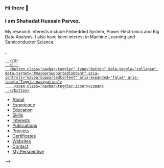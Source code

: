 ### Hi there 👋
### I am Shahadat Hussain Parvez.
My research interests include Embedded System, Power Electronics and Big Data Analysis. I also have keen interest in Machine Learning and Semiconductor Science.
<!--
**shparvez001/shparvez001** is a ✨ _special_ ✨ repository because its `README.md` (this file) appears on your GitHub profile.

Here are some ideas to get you started:

- 🔭 I’m currently working on ...
- 🌱 I’m currently learning ...
- 👯 I’m looking to collaborate on ...
- 🤔 I’m looking for help with ...
- 💬 Ask me about ...
- 📫 How to reach me: ...
- 😄 Pronouns: ...
- ⚡ Fun fact: ...
-->

<!DOCTYPE html>
<html lang="en">
<head><meta http-equiv="Content-Type" content="text/html; charset=utf-8"><meta name="viewport" content="width=device-width, initial-scale=1, shrink-to-fit=no"><meta name="description" content=""><meta name="author" content="shparvez001">
	<!-- <title>Shahadat Hussain Parvez</title>
	Bootstrap core CSS -->
	<link href="shpnew/vendor/bootstrap/css/bootstrap.css" rel="stylesheet" /><!-- Custom fonts for this template -->
	<link href="https://fonts.googleapis.com/css?family=Saira+Extra+Condensed:100,200,300,400,500,600,700,800,900" rel="stylesheet" />
	<link href="https://fonts.googleapis.com/css?family=Open+Sans:300,300i,400,400i,600,600i,700,700i,800,800i" rel="stylesheet" />
	<link href="shpnew/vendor/font-awesome/css/font-awesome.min.css" rel="stylesheet" /><!-- <link rel="stylesheet" href="https://maxcdn.icons8.com/fonts/line-awesome/1.1/css/line-awesome-font-awesome.min.css">
 -->
	<link href="shpnew/vendor/devicons/css/devicons.min.css" rel="stylesheet" />
	<link href="shpnew/vendor/simple-line-icons/css/simple-line-icons.css" rel="stylesheet" /><!-- Custom styles for this template -->
	<link href="shpnew/css/resume.css" rel="stylesheet" />
	<link href="shpnew/img/favicon.gif" rel="icon" type="image/gif" />
	<link href="https://i0.wp.com/shparvez.net/wp-content/uploads/2015/01/test.gif?fit=32%2C32" rel="icon" sizes="32x32" />
	<link href="https://i0.wp.com/shparvez.net/wp-content/uploads/2015/01/test.gif?fit=104%2C103" rel="icon" sizes="192x192" />
	<link href="https://i0.wp.com/shparvez.net/wp-content/uploads/2015/01/test.gif?fit=104%2C103" rel="apple-touch-icon-precomposed" />
	<link href="shpnew/css/additionalStyle.css" rel="stylesheet" />
</head>
<body id="page-top">
<nav class="navbar navbar-expand-md navbar-dark bg-primary fixed-top" id="sideNav">
<!-- <div style="overflow: auto; height:100%;"><a class="navbar-brand js-scroll-trigger" href="#page-top"><span class="d-block d-md-none"><img alt="" class="img-lol img-profile rounded-circle mx-auto mb-2" src="shpnew/img/profile_480.jpg" /> </span> <span class="d-none d-md-block"> <img alt="" class="img-fluid img-profile rounded-circle mx-auto mb-2" src="shpnew/img/profile_480.jpg" /> </span> </a><button aria-controls="navbarSupportedContent" aria-expanded="false" aria-label="Toggle navigation" class="navbar-toggler" data-target="#navbarSupportedContent" data-toggle="collapse" type="button"></button>
-->
  <div class="navv" style="overflow: auto; height:100%;">
	<a class="navbar-brand js-scroll-trigger" href="#page-top">
        <span class="d-block d-md-none">
		<img class="img-lol img-profile rounded-circle mx-auto mb-2" src="shpnew/img/profile_480.jpg" alt="">
		</span>
        <span class="d-none d-md-block">
          <img class="img-fluid img-profile rounded-circle mx-auto mb-2" src="shpnew/img/profile_480.jpg" alt="">
        </span>

      </a>
      <!--
      <button class="navbar-toggler" type="button" data-toggle="collapse" data-target="#navbarSupportedContent" aria-controls="navbarSupportedContent" aria-expanded="false" aria-label="Toggle navigation">
        <span class="navbar-toggler-icon"></span>
      </button>

<div class="collapse navbar-collapse" id="navbarSupportedContent">

<ul class="navbar-nav">
	<li class="nav-item"><a class="nav-link js-scroll-trigger" href="#about">About</a></li>
	<li class="nav-item"><a class="nav-link js-scroll-trigger" href="#experience">Experience</a></li>
	<li class="nav-item"><a class="nav-link js-scroll-trigger" href="#education">Education</a></li>
	<li class="nav-item"><a class="nav-link js-scroll-trigger" href="#skills">Skills</a></li>
	<li class="nav-item"><a class="nav-link js-scroll-trigger" href="#interests">Interests</a></li>
	<li class="nav-item"><a class="nav-link js-scroll-trigger" href="#publications">Publications</a></li>
	<li class="nav-item"><a class="nav-link js-scroll-trigger" href="#projects">Projects</a></li>
	<li class="nav-item"><a class="nav-link js-scroll-trigger" href="#certificates">Certificates</a></li>
	<li class="nav-item"><a class="nav-link js-scroll-trigger" href="#websites">Websites</a></li>
	<li class="nav-item"><a class="nav-link js-scroll-trigger" href="#contact">Contact</a></li>
	<li class="nav-item"><a class="nav-link js-scroll-trigger" href="gallery.html">My Perspective</a></li>
</ul>
</div>-->
</div>
</nav>
<!--
	    <nav class="navbar navbar-expand-md navbar-dark fixed-top bg-primary " style="background-color: #B42B08;">
      <a class="navbar-brand" href="#page-top"> </a>
      <button class="navbar-toggler" type="button" data-toggle="collapse" data-target="#navbarCollapse" aria-controls="navbarCollapse" aria-expanded="false" aria-label="Toggle navigation">
        <span class="navbar-toggler-icon"></span>
      </button>
      <div class="collapse navbar-collapse" id="navbarCollapse">
                <ul class="navbar-nav mr-auto">
          <li class="nav-item">
            <a class="nav-link js-scroll-trigger" href="#about">About</a>
          </li>
          <li class="nav-item">
            <a class="nav-link js-scroll-trigger" href="#interests">Interests</a>
          </li>
          <li class="nav-item">
            <a class="nav-link js-scroll-trigger" href="#experience">Experience</a>
          </li>
          <li class="nav-item">
            <a class="nav-link js-scroll-trigger" href="#education">Education</a>
          </li>
          <li class="nav-item">
            <a class="nav-link js-scroll-trigger" href="#skills">Skills</a>
          </li>

		  <li class="nav-item">
            <a class="nav-link js-scroll-trigger" href="#publications">Publications</a>
          </li>
		  <li class="nav-item">
            <a class="nav-link js-scroll-trigger" href="#projects">Projects</a>
          </li>
		  <li class="nav-item">
            <a class="nav-link js-scroll-trigger" href="#certificates">Certificates</a>
          </li>
		  <li class="nav-item">
            <a class="nav-link js-scroll-trigger" href="#websites">Websites</a>
          </li>
          <li class="nav-item">
            <a class="nav-link js-scroll-trigger" href="#contact">Contact</a>
          </li>

        </ul>

      </div>
    </nav>
-->

<div class="container-fluid p-0">
<section class="resume-section p-3 p-lg-5 d-flex d-column" id="about">
<div class="my-auto">
<h1 class="mb-0">Shahadat<span class="text-primary"> Hussain Parvez</span></h1>

<div class="subheading mb-5">Azadi C-1 Mirboxtula &middot; Sylhet, BD 3100 &middot; +8801723807161 &middot; <a href="mailto:shparvez001@gmail.com">shparvez001@gmail.com</a></div>

<p class="mb-5">I am Shahadat Hussain Parvez and I completed my Bachelor of Science (Engineering) in Electrical and Electronic Engineering (EEE) from Shahjalal University of Science and Technology Sylhet. I am currently seeking higher studies and research opportunities either in Bangladesh or abroad.<br />
My research interests include Embedded System, Power Electronics and Big Data Analysis. I also have keen interest in Machine Learning and Semiconductor Science.</p>

<p><a href="http://dl.shparvez.net/CV/CV_SHP_2021.pdf">Click here for my CV</a></p>

 <ul class="list-inline list-social-icons mb-0">
            <li class="list-inline-item">
              <a href="https://www.linkedin.com/in/shparvez001/">
                <span class="fa-stack fa-lg">
                  <i class="fa fa-circle fa-stack-2x"></i>
                  <i class="fa fa-linkedin fa-stack-1x fa-inverse"></i>
                </span>
              </a>
             </li>
			<li class="list-inline-item">
              <a href="http://facebook.com/shparvez001">
                <span class="fa-stack fa-lg">
                  <i class="fa fa-circle fa-stack-2x"></i>
                  <i class="fa fa-facebook fa-stack-1x fa-inverse"></i>
                </span>
              </a>
            </li>
            <li class="list-inline-item">
              <a href="http://twitter.com/shparvez001">
                <span class="fa-stack fa-lg">
                  <i class="fa fa-circle fa-stack-2x"></i>
                  <i class="fa fa-twitter fa-stack-1x fa-inverse"></i>
                </span>
              </a>
            </li>
			<li class="list-inline-item">
              <a href="http://instagram.com/shparvez001">
                <span class="fa-stack fa-lg">
                  <i class="fa fa-circle fa-stack-2x"></i>
                  <i class="fa fa-instagram fa-stack-1x fa-inverse"></i>
                </span>
              </a>
            </li>

			  <li class="list-inline-item">
              <a href="http://youtube.com/shparvez002">
                <span class="fa-stack fa-lg">
                  <i class="fa fa-circle fa-stack-2x"></i>
                  <i class="fa fa-youtube fa-stack-1x fa-inverse"></i>
                </span>
              </a>
            </li>
			<li class="list-inline-item">
              <a href="https://github.com/shparvez001">
                <span class="fa-stack fa-lg">
                  <i class="fa fa-circle fa-stack-2x"></i>
                  <i class="fa fa-github fa-stack-1x fa-inverse"></i>
                </span>
              </a>
            </li>
<!--            <li class="list-inline-item">
              <a href="#">
                <span class="fa-stack fa-lg">
                  <i class="fa fa-circle fa-stack-2x"></i>
                  <i class="fa fa-github fa-stack-1x fa-inverse"></i>
                </span>
              </a>
            </li> -->
          </ul>
</div>
</section>

<section class="resume-section p-3 p-lg-5 d-flex flex-column" id="experience">
<div class="my-auto">
<h2 class="mb-5">Experience</h2>

<div class="resume-item d-flex flex-column flex-md-row mb-5">
<div class="resume-content mr-auto">
<div class="resume-item d-flex ">
<div class="resume-content mr-auto">
<h3 class="mb-0">Assistant Professor</h3>
</div>
<div class="resume-date text-md-right"><span class="text-primary">March 2022 - Present</span></div>
</div>
<div class="resume-item d-flex ">
<div class="resume-content mr-auto">
<h3 class="mb-0">Lecturer</h3>
</div>
<div class="resume-date text-md-right"><span class="text-primary">January 2018 - February 2022</span></div>
</div>
<div class="subheading mb-3">North East University Bangladesh</div>

<p>Teaching Different courses and Take Lab related to the subjects. Coordinating department management related tasks like creating course offer list and routines, etc..</p>

<div>
<h5>Courses Taught</h5>

<ul>
	<li>Basic Electrical Engineering [CSE 121, CSE 122]</li>
	<li>Electronic Devices and Circuits [CSE 213, CSE 214]</li>
	<li>Digital Logic Design [CSE 221, CSE 222]</li>
	<li>Numerical Methods [MAT 201]</li>
	<li>Microprocessor and Interfacing [CSE 321, CSE 322]</li>
	<li>Mobile and Wireless Communication [CSE 445, CSE 446]</li>
	<li>Digital Signal Processing [CSE 431, CSE 432]</li>
	<li>Introduction to Computers</li>

</ul>
<a href="http://neub.shparvez.net">If you are my students from NEUB you can access the course site from here</a></div>
</div>

<!--<div class="resume-date text-md-right"><span class="text-primary">January 2018 - February 2022</span></div>-->
</div>

<div class="resume-item d-flex flex-column flex-md-row mb-5">
<div class="resume-content mr-auto">
<h3 class="mb-0">Guest Lecturer</h3>

<div class="subheading mb-3">Sylhet Engineering College</div>

<p>Teaching Different courses and Take Lab related to the subjects.</p>

<div>
<h5>Courses Taught</h5>

<ul>
	<li>Digital Logic Design [CSE 305, CSE 306]</li>
	<li>Microprocessor and Microcontroller [CSE 505, CSE 506]</li>
	<li>Numerical Methods [CSE 607, CSE 608, EEE 305, EEE 306]</li>
	<li>Electronic Circuit Simulation [EEE 310]</li>
</ul>
</div>
</div>

<div class="resume-date text-md-right"><span class="text-primary">July 2017 - January 2018</span></div>
</div>
</div>
</section>

<section class="resume-section p-3 p-lg-5 d-flex flex-column" id="education">
<div class="my-auto">
<h2 class="mb-5">Education</h2>

<div class="resume-item d-flex flex-column flex-md-row mb-5">
<div class="resume-content mr-auto">
<h3 class="mb-0">Shahjalal University of Science and Technology</h3>

<div class="subheading mb-3">Bachelor of Science</div>

<div>Electrical and Electronics Engineering (EEE)</div>

<p>CGPA: 3.50</p>
</div>

<div class="resume-date text-md-right"><span class="text-primary">January 2011 - May 2016</span></div>
</div>

<div class="resume-item d-flex flex-column flex-md-row">
<div class="resume-content mr-auto">
<h3 class="mb-0">The Sylhet Khajanchibari International School and College</h3>

<div class="subheading mb-3">A level</div>

<p>Result: 3A&#39;s</p>
</div>

<div class="resume-date text-md-right"><span class="text-primary">July 2008 - June 2010</span></div>
</div>

<div class="resume-item d-flex flex-column flex-md-row">
<div class="resume-content mr-auto">
<h3 class="mb-0">The Sylhet Khajanchibari International School and College</h3>

<div class="subheading mb-3">O level</div>

<p>Result: 7A&#39;s</p>
</div>

<div class="resume-date text-md-right"><span class="text-primary">December 2007</span></div>
</div>
</div>
</section>

<section class="resume-section p-3 p-lg-5 d-flex flex-column" id="skills">
<div class="my-auto">
<h2 class="mb-5">Skills</h2>

<div class="row">
<div class="col-xs-12 col-sm-6 col-md-3">
<h4>Programming</h4>

<ul>
	<li>C</li>
	<li>Python</li>
	<li>Matlab</li>
	<li>Assembly</li>
	<li>Latex</li>
	<li>Processing</li>
</ul>
</div>

<div class="col-xs-12 col-sm-6 col-md-3">
<h4>Embedded Platforms</h4>

<ul>
	<li>AVR</li>
	<li>PIC</li>
	<li>Arduino</li>
</ul>
</div>

<div class="col-xs-12 col-sm-6 col-md-3">
<h4>Simulation</h4>

<ul>
	<li>Circuit: PSpice, Psim</li>
	<li>PCB:Proteus, Eagle</li>
	<li>Power System: IPSA, Neplan, Power world</li>
	<li>CAD: Autocad, Autodesk 123d</li>
	<li>COMSOL</li>
	<li>Simulink</li>
	<li>Fritzing</li>
</ul>
</div>

<div class="col-xs-12 col-sm-6 col-md-3">
<h4>Data Analysis</h4>

<ul>
	<li>R</li>
	<li>Python</li>
	<li>Azure ML</li>
	<li>Excel</li>
</ul>
</div>
</div>
&nbsp;

<div class="subheading mb-3 ">
<h4>Web Developments</h4>
</div>

<ul class="list-inline list-icons"><!--  <li class="list-inline-item">
              <img src="svg/c.svg" style="width:40px;height:40px; allign: center; float:right;">
            </li> -->
            <li class="list-inline-item">
              <i class="devicons devicons devicons-php"></i>
            </li>
			<li class="list-inline-item">
              <i class="devicons devicons-mysql"></i>
            </li>
			<li class="list-inline-item">
              <i class="devicons devicons-html5"></i>
            </li>
            <li class="list-inline-item">
              <i class="devicons devicons-css3"></i>
            </li>
            <li class="list-inline-item">
              <i class="devicons devicons-bootstrap"></i>
            </li>
            <li class="list-inline-item">
              <i class="devicons devicons-wordpress"></i>
            </li>
			<li class="list-inline-item">
              <i class="devicons devicons-joomla"></i>
            </li>
</ul>
</div>
</section>

<section class="resume-section p-3 p-lg-5 d-flex flex-column" id="interests">
<div class="my-auto">
<h2 class="mb-5">Research Interests</h2>

<p>My research interest includes</p>

<ul>
	<li>Embedded Systems</li>
	<li>Power Electronics</li>
	<li>Electronics</li>
	<li>Machine Learning</li>
	<li>Big Data Analysis</li>
	<li>Internet of Things</li>
	<li>Control Systems</li>
</ul>

<h3 class="mb-5">Other Interests</h3>

<p class="mb-0">In free time I like to explore everything science. I also like to explore new trends in web development, as I some times build websites as a hobby.<br />
Apart from all these, I like to watch movies and Television shows especially scifi and comedy.</p>
</div>
</section>

<section class="resume-section p-3 p-lg-5 d-flex flex-column" id="publications">
<div class="my-auto">
<h2 class="mb-5">Publications</h2>

<h3>Journal Paper</h3>

<ol>
	<li>J. K. Saha, <strong>S. H. Parvez</strong> and P. R. Saha, &ldquo;Design and Implementation of a Compact Temperature, Heartbeat and ECG Measurement Module&rdquo;, International Journal of Engineering Trends and Technology, 2018 <a href="https://www.researchgate.net/publication/327908515_Design_and_Implementation_of_a_Compact_Temperature_Heartbeat_and_ECG_Measurement_Module" rel="noopener noreferrer" target="_blank">PDF</a></li>
	<li><strong>S. H. Parvez</strong>, J. K. Saha, M. J. Hossain, H. Hussain, Md. M. A. Ghuri, T. A. Chowdhury, Md. M. Rahman, N. Z. Shuchi, A. Islam, M. Hasan and B. Paul, &ldquo;A Novel Design and Implementation of Electronic Weather Station and Weather Data Transmission System Using GSM Network&rdquo;,WSEAS TRANSACTIONS ON CIRCUITS AND SYSTEMS, 2016 <a href="https://www.researchgate.net/publication/298344488_A_Novel_Design_and_Implementation_of_Electronic_Weather_Station_and_Weather_Data_Transmission_System_Using_GSM_Network" rel="noopener noreferrer" target="_blank">PDF</a></li>
</ol>

<h3>Conference Paper</h3>

<ol>
	<li>T.H. Talukdar, <strong>S. H. Parvez</strong>, &ldquo;Small Scale Data Transmission via Light Using Light Source,&rdquo; in International Conference on Engineering, Research, Innovation and Education, Sylhet, Bangladesh, Jan 2017. <a class="pdflinks" href="https://www.researchgate.net/publication/312332806_Small_Scale_Wireless_Data_Transmission_via_Light_Using_Light_Source" rel="noopener noreferrer" target="_blank"><strong>PDF</strong></a></li>
	<li><strong>S. H. Parvez</strong>,Farhan A. Khandaker,Ifte Khairul Amin,&ldquo;Analysis and Implementation of Ćuk Topology Based Improved Power Quality Single Phase AC to DC Converter&rdquo;, International Conference on Engineering, Research, Innovation and Education, Sylhet, Bangladesh, Jan 2017.</li>
	<li><strong>S. H. Parvez</strong>, J. K. Saha, M. J. Hossain, H. Hussain, Md. M. A. Ghuri, T. A. Chowdhury, Md. M. Rahman, N. Z. Shuchi, A. Islam, M. Hasan and B. Paul, &ldquo;Design and Implementation of a Effective, Portable and Scalable Electronic Weather Station&rdquo;, proc. 14<sup>th</sup> WSEAS Int. Conf. on Instrumentation, Measurement, Circuits and Systems (IMCAS &rsquo;15), University of Salerno, Salerno, Italy, June, 2015. <a href="https://www.researchgate.net/publication/280976055_Design_and_Implementation_of_a_Effective_Portable_and_Scalable_Electronic_Weather_Station?ev=prf_pub" rel="noopener noreferrer" target="_blank">PDF</a></li>
</ol>
</div>
</section>

<section class="resume-section p-3 p-lg-5 d-flex flex-column" id="projects">
<div class="my-auto">
<h2 class="mb-5">Projects Completed</h2>
<!--     <ol class="fa-ul mb-0"> -->

<ol>
	<li>Analysis and Implementation of Ćuk Topology Based Improved Power Quality Single Phase AC to DC Converter [Thesis topic]</li>
	<li><a href="http://shparvez.net/weather-station/">Implementation of portable electronic mini weather station</a></li>
	<li><a href="http://biom.shparvez.net">Biomedical Data Acquisition, Storage and Delivery System for Remote Health Monitoring</a></li>
	<li><a href="http://shparvez.net/fire-fighting-system/">Micro-controller based fire alarm system with extinguisher</a></li>
	<li><a href="http://shparvez.net/submarine/">Implementation of submarine robot for underwater navigation and communication</a></li>
	<li><a href="http://shparvez.net/small-scale-lifi/">Low cost data transmission system via LED lighting with over 50 Bps speed</a></li>
	<li><a href="http://shparvez.net/temp-logger/">Temperature logger for Biomedical Use</a></li>
	<li><a href="http://shparvez.net/rcr-car/">Remote control Robotic Car</a></li>
	<li>Design and implementation of home automation system</li>
	<li>Cell phone controlled mini car</li>
	<li><a href="http://shparvez.net/anemometer/">Anemometer</a></li>
	<li>Implementing Voltmeter, Ammeter and Watt-meter using micro-controller</li>
	<li>Digital IC tester</li>
	<li>Micro-controller based clock with stopwatch and timer.</li>
	<li><a href="http://shparvez.net/pov-display/">Micro-controller based rotating POV display</a></li>
	<li>Single Phase 150 VA transformer</li>
	<li>Construction of a three-phase inductive load</li>
	<li>Designing of electrical service system of a garments floor.</li>
</ol>
</div>
</section>

<section class="resume-section p-3 p-lg-5 d-flex flex-column" id="certificates">
<div class="my-auto">
<h2 class="mb-5">Training and certificates</h2>
<!--      <ul class="fa-ul mb-0"> -->

<ul>
	<li>Industrial Technology on Electrical Engineering &amp; Instrumentation, Training Institute for Chemical Industries (TICI), Narsingdi Apr 2015 &ndash; May 2015 Duration : 1 Month, Grade : A</li>
	<li>Information Technology Engineers Examination, IT Passport Exam, Bangladesh Computer Council, Dhaka. Oct 2016 Merit Position: 3rd</li>
	<li>The Technology Workshop: Empowering Students With Telecommunication Technology, SUST</li>
</ul>
</div>

<div>
<h3>MOOCs completed</h3>
I always had the passion to learn new things in new ways. In my opinion MOOC is a very effective way to learn new topics. I regularly try to gather new knowledge and/or revisit old knowledge from different MOOC sites. The list below contains some of the interesting MOOCs I completed with any sort of certification (Honor code and others) and think is a great lifetime knowledge for any persons.

<h3><a href="https://www.edx.org/">edX</a></h3>

<ul>
	<li><a href="https://s3.amazonaws.com/verify.edx.org/downloads/7075c346634a45f3ad80021f20f324ce/Certificate.pdf">DelftX - ET3034TUx: Solar Energy</a></li>
	<li><a href="https://courses.edx.org/certificates/78aee7650fb24dd0acbf0f582d1391c0">Microsoft - DAT204x: Introduction to R Programming</a></li>
	<li><a href="https://courses.edx.org/certificates/312f3894c6324bdd9795e0853518478e">UTAustinX - UT.7.10x: Foundations of Data Analysis - Part 1: Statistics Using R</a></li>
	<li><a href="https://courses.edx.org/certificates/51952873278944b3812dc4640c5a2f24">UTAustinX - UT.7.10x: Foundations of Data Analysis - Part 2: Inferential Statistics</a></li>
	<li><a href="https://courses.edx.org/certificates/9bf747adc665499d9fd9f0d3498c6e56">Microsoft - DAT203x: Data Science and Machine Learning Essentials</a></li>
	<li><a href="https://s3.amazonaws.com/verify.edx.org/downloads/4eab5bf85c194dd3b1b466806e1fe175/Certificate.pdf">LinuxFoundationX - LFS101x.2: Introduction to Linux</a></li>
	<li><a href="https://courses.edx.org/certificates/64a547e92b5d443b93104dfb40e810ae">ColumbiaX - DS103x: Enabling Technologies for Data Science and Analytics: The Internet of Things</a></li>
	<li><a href="https://courses.edx.org/certificates/4566e71da57746b6b6129fea9d760708">BerkeleyX - GG101x: The Science of Happiness</a></li>
	<li><a href="https://courses.edx.org/certificates/32a75b51381c4c4881a86b6dbaa43f94">MichiganX - DS101x: Data Science Ethics</a></li>
</ul>

<h3><a href="https://www.udemy.com/">Udemy</a></h3>

<ul>
	<li><a href="https://www.udemy.com/web-development-learn-by-doing-html5-css3-from-scratch-introductory">Web Development By Doing: HTML / CSS From Scratch</a> [<a href="http://ude.my/UC-QWLRQ53P">Certificate</a>]</li>
	<li><a href="https://www.udemy.com/web-design-secrets/">Web Design for Web Developers: Build Beautiful Websites</a>! [<a href="http://ude.my/UC-GHV3MRZ7">Certificate</a>]</li>
</ul>
</div>
</section>

<section class="resume-section p-3 p-lg-5 d-flex flex-column" id="websites">
<div class="my-auto">
<h2 class="mb-5">Websites</h2>
<!--     <ol class="fa-ul mb-0"> -->I am a hobbyist web developer. I have designed some websites (Not so popular) for my own personal satisfaction.<br />
My portfolio of websites includes my personal websites, blogs and other Organisation sites. Some of my sites which are live now are listed here
<ol>
	<li>Blog of me: <a href="http://blog.shparvez.net">http://blog.shparvez.net</a></li>
	<li>My site where I upload contents for different examination preparation content: <a href="http://www.students.shparvez.net/">http://www.students.shparvez.net/ </a></li>
	<li>For North East University Bangladesh Students there is <a href="http://neub.shparvez.net">http://neub.shparvez.net</a>, where I upload and share information related to the courses I teach there.</li>
	<li>For Sylhet Engineering College Students there is <a href="http://sec.shparvez.net">http://sec.shparvez.net</a>, where I used to upload and share information related to the courses I teach there. The website is currently inactive.</li>
	<li>During my time as student in SUST, I developed website for our department using joomla. A copy of the website is available here:  <a href="http://shparvez.net/eee">http://shparvez.net/eee</a> .</li>
</ol>
</div>
</section>

<section class="resume-section p-3 p-lg-5 d-flex flex-column" id="contact">
<div class="my-auto">
<h2 class="mb-5">Contact Me</h2>
<!--     <ol class="fa-ul mb-0"> -->

<div class="container-fluid bg-grey" id="contact">
<div class="row">
<div class="col-sm-5">
<p>Contact Me to get any information</p>

<p>Sylhet, Bangladesh</p>

<p>+880 1723807161</p>

<p>shparvez001@gmail.com</p>
</div>

<div class="col-sm-7 slideanim">
<div class="row"><iframe allowfullscreen="" frameborder="0" height="300" src="https://www.google.com/maps/embed?pb=!1m10!1m8!1m3!1d6039.698394361511!2d91.873830600954!3d24.89827770544915!3m2!1i1024!2i768!4f13.1!5e0!3m2!1sen!2sbd!4v1488636998333" style="border:0" width="100%"></iframe></div>
</div>
</div>
</div>
</div>
</section>
</div>
<!-- Bootstrap core JavaScript -->
<script src="shpnew/vendor/jquery/jquery.min.js"></script>
<script src="shpnew/vendor/bootstrap/js/bootstrap.bundle.min.js"></script>
<!-- Plugin JavaScript -->
<script src="shpnew/vendor/jquery-easing/jquery.easing.min.js"></script>
<!-- Custom scripts for this template -->
<script src="shpnew/js/resume.min.js"></script>
<script src="shpnew/js/generalFunction.js"></script>
</body>
</html>

